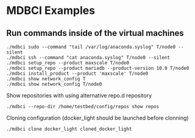 # MDBCI Examples

## Run commands inside of the virtual machines

```
./mdbci sudo --command "tail /var/log/anaconda.syslog" T/node0 --silent
./mdbci ssh --command "cat anaconda.syslog" T/node0 --silent
./mdbci setup_repo --product maxscale T/node0
./mdbci setup_repo --product mariadb --product-version 10.0 T/node0
./mdbci install_product --product 'maxscale' T/node0
./mdbci show network_config T
./mdbci show network_config T/node0
```

Show repositories with using alternative repo.d repository
```
./mdbci --repo-dir /home/testbed/config/repos show repos
```

Cloning configuration (docker_light should be launched before clonning)
```
./mdbci clone docker_light cloned_docker_light
```

